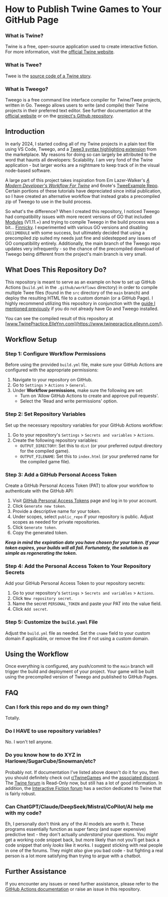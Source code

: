 # How to Publish Twine Games to Your GitHub Page

### What is **Twine**?

Twine is a free, open-source application used to create interactive fiction. For more information, visit the [official Twine website](https://twinery.org/).

### What is **Twee**?

Twee is the [source code of a Twine story](https://twinery.org/cookbook/terms/terms_twee.html).

### What is **Tweego**?

Tweego is a free command line interface compiler for Twine/Twee projects, written in Go. Tweego allows users to write (and compile) their Twine projects in their preferred text editor. See further documentation at the [official website](https://www.motoslave.net/tweego/) or on the [project's Github repository](https://github.com/tmedwards/tweego).

## Introduction

In early 2024, I started coding all of my Twine projects in a plain text file using VS Code, Tweego, and a [Twee3 syntax highlighting extension](https://marketplace.visualstudio.com/items?itemName=cyrusfirheir.twee3-language-tools) from the marketplace. My reasons for doing so can largely be attributed to the word that haunts all developers: Scalability. I am very fond of the Twine application - but larger works are a nightmare to keep track of in the visual node-based software.

A large part of this project takes inspiration from Em Lazer-Walker's _[A Modern Developer's Workflow For Twine](https://dev.to/lazerwalker/a-modern-developer-s-workflow-for-twine-4imp)_ and 6note's [TweeExample Repo](https://github.com/6notes/tweeExample). Certain portions of these tutorials have depreciated since initial publication, so I have created an alternative workflow that instead grabs a precompiled zip of Tweego to use in the build process. 

So what's the difference? When I created this repository, I noticed Tweego had compatibility issues with more recent versions of GO that included [Modules](https://go.dev/blog/using-go-modules) (V1.11.+) and trying to compile Tweego in the build process was a bit... [Finnicky](https://github.com/6notes/tweeExample/pull/1). I experimented with various GO versions and disabling `GO111MODULE` with some success, but ultimately decided that using a precompiled zip suited my needs just fine and sidestepped any issues of GO compatibility entirely. Additionally, the main branch of the Tweego repo updates very infrequently - so the chance of the precompiled download of Tweego being different from the project's main branch is very small.

## What Does This Repository Do?

This repository is meant to serve as an example on how to set up GitHub Actions (`build.yml` in the `.github/workflows` directory) in order to compile multiple Twee files (found in the `src` directory of the `main` branch) and deploy the resulting HTML file to a custom domain (or a GitHub Page). I highly recommend utilizing this repository in conjunction with the [guide I mentioned previously](https://dev.to/lazerwalker/a-modern-developer-s-workflow-for-twine-4imp) if you do not already have Go and Tweego installed.

You can see the compiled result of this repository at [www.TwinePractice.ElleYnn.com](https://www.twinepractice.elleynn.com/).

## Workflow Setup

### Step 1: Configure Workflow Permissions

Before using the provided `build.yml` file, make sure your GitHub Actions are configured with the appropriate permissions:

1. Navigate to your repository on GitHub.
2. Go to `Settings` > `Actions` > `General`.
3. Under **Workflow permissions**, make sure the following are set:
   - Turn on 'Allow GitHub Actions to create and approve pull requests'.
   - Select the 'Read and write permissions' option.

### Step 2: Set Repository Variables

Set up the necessary repository variables for your GitHub Actions workflow:

1. Go to your repository's `Settings` > `Secrets and variables` > `Actions`.
2. Create the following repository variables:
   - `OUTPUT_DIRECTORY`: Set this to `dist` (or your preferred output directory for the compiled game).
   - `OUTPUT_FILENAME`: Set this to `index.html` (or your preferred name for the compiled game file).

### Step 3: Add a GitHub Personal Access Token

Create a GitHub Personal Access Token (PAT) to allow your workflow to authenticate with the GitHub API:

1. Visit [GitHub Personal Access Tokens](https://github.com/settings/tokens) page and log in to your account.
2. Click `Generate new token`.
3. Provide a descriptive name for your token.
4. Under scopes, select `public_repo` if your repository is public. Adjust scopes as needed for private repositories.
5. Click `Generate token`.
6. Copy the generated token.
   
***Keep in mind the expiration date you have chosen for your token. If your token expires, your builds will all fail. Fortunately, the solution is as simple as regenerating the token.***

### Step 4: Add the Personal Access Token to Your Repository Secrets

Add your GitHub Personal Access Token to your repository secrets:

1. Go to your repository's `Settings` > `Secrets and variables` > `Actions`.
2. Click `New repository secret`.
3. Name the secret `PERSONAL_TOKEN` and paste your PAT into the value field.
4. Click `Add secret`.

### Step 5: Customize the `build.yaml` File

Adjust the `build.yml` file as needed. Set the `cname` field to your custom domain if applicable, or remove the line if not using a custom domain.

## Using the Workflow

Once everything is configured, any push/commit to the `main` branch will trigger the build and deployment of your project. Your game will be built using the precompiled version of Tweego and published to GitHub Pages.

## FAQ

### Can I fork this repo and do my own thing?

Totally.

### Do I HAVE to use repository variables?

No. I won't tell anyone.

### Do you know how to do XYZ in Harlowe/SugarCube/Snowman/etc?

Probably not. If documentation I've listed above doesn't do it for you, then you should definitely check out [r/TwineGames](https://www.reddit.com/r/twinegames/) and the [associated discord](https://discord.com/invite/n5dJvPp). The [Twine forum](https://twinery.org/forum/) is Read-Only now, but still has a lot of good information. In addition, the [Interactive Fiction forum](https://intfiction.org/c/authoring/twine) has a section dedicated to Twine that is fairly robust.

### Can ChatGPT/Claude/DeepSeek/Mistral/CoPilot/AI help me with my code?

Eh, I personally don't think any of the AI models are worth it. These programs essentially function as super fancy (and super expensive) predictive text - they don't actually _understand_ your questions. You _might_ get a working code snippet back, but more likely than not you'll get back a code snippet that only _looks_ like it works. I suggest sticking with real people in one of the forums. They might _also_ give you bad code - but fighting a real person is a lot more satisfying than trying to argue with a chatbot.

## Further Assistance

If you encounter any issues or need further assistance, please refer to the [GitHub Actions documentation](https://docs.github.com/en/actions) or raise an issue in this repository.

